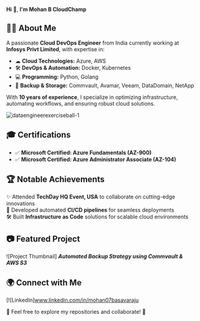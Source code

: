**Hi** 👋, **I'm Mohan B CloudChamp**


## 👨‍💻 About Me  
A passionate **Cloud DevOps Engineer** from India  currently working at **Infosys Privt Limited**, with expertise in:
- ☁ **Cloud Technologies:** Azure, AWS  
- 🛠 **DevOps & Automation:** Docker, Kubernetes  
- 💻 **Programming:** Python, Golang  
- 📂 **Backup & Storage:** Commvault, Avamar, Veeam, DataDomain, NetApp  

With **10 years of experience**, I specialize in optimizing infrastructure, automating workflows, and ensuring robust cloud solutions.  

![dataengineerexerciseball-1](https://github.com/user-attachments/assets/0e24022e-d57c-472e-82d1-63054958fadf)

## 🎓 Certifications  
- ✅ **Microsoft Certified: Azure Fundamentals (AZ-900)**  
- ✅ **Microsoft Certified: Azure Administrator Associate (AZ-104)**  

## 🏆 Notable Achievements  
✨ Attended **TechDay HQ Event, USA** to collaborate on cutting-edge innovations  
🚀 Developed automated **CI/CD pipelines** for seamless deployments  
🛠 Built **Infrastructure as Code** solutions for scalable cloud environments  

## 📷 Featured Project  
![Project Thumbnail]
_**Automated Backup Strategy using Commvault & AWS S3**_  

## 🌍 Connect with Me  
[![LinkedIn]www.linkedin.com/in/mohan07basavaraju

📌 Feel free to explore my repositories and collaborate! 🚀  

